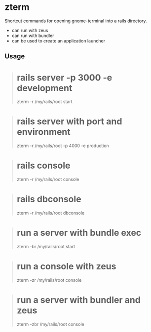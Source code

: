 zterm
=====

Shortcut commands for opening gnome-terminal into a rails directory.
- can run with zeus
- can run with bundler
- can be used to create an application launcher

Usage
-----
> # rails server -p 3000 -e development
> zterm -r /my/rails/root start

> # rails server with port and environment
> zterm -r /my/rails/root -p 4000 -e production

> # rails console
> zterm -r /my/rails/root console

> # rails dbconsole
> zterm -r /my/rails/root dbconsole

> # run a server with bundle exec
> zterm -br /my/rails/root start

> # run a console with zeus
> zterm -zr /my/rails/root console

> # run a server with bundler and zeus
> zterm -zbr /my/rails/root console
